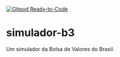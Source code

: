 [![Gitpod Ready-to-Code](https://img.shields.io/badge/Gitpod-Ready--to--Code-blue?logo=gitpod)](https://gitpod.io/#https://github.com/jpc0rrea/simulador-b3) 

# simulador-b3
Um simulador da Bolsa de Valores do Brasil.
